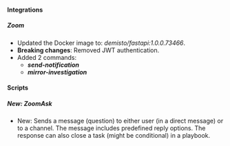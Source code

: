 
#### Integrations

##### Zoom
- Updated the Docker image to: *demisto/fastapi:1.0.0.73466*.
- **Breaking changes**: Removed JWT authentication.
- Added 2 commands:
  - ***send-notification***
  - ***mirror-investigation***

#### Scripts

##### New: ZoomAsk

- New: Sends a message (question) to either user (in a direct message) or to a channel. The message includes predefined reply options. The response can also close a task (might be conditional) in a playbook.